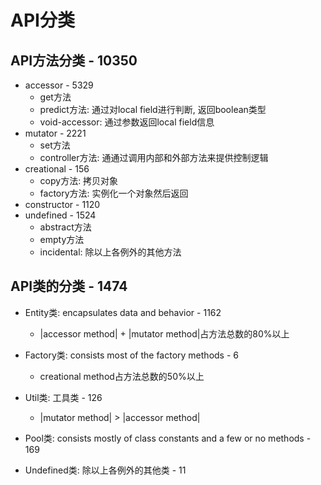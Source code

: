 # API分类

## API方法分类 - 10350

- accessor - 5329
  - get方法
  - predict方法: 通过对local field进行判断, 返回boolean类型
  - void-accessor: 通过参数返回local field信息
- mutator - 2221
  - set方法
  - controller方法: 通通过调用内部和外部方法来提供控制逻辑
- creational - 156
  - copy方法: 拷贝对象
  - factory方法: 实例化一个对象然后返回
- constructor - 1120
- undefined - 1524
  - abstract方法
  - empty方法
  - incidental: 除以上各例外的其他方法

## API类的分类 - 1474

- Entity类: encapsulates data and behavior - 1162
  - |accessor method| + |mutator method|占方法总数的80%以上
- Factory类: consists most of the factory methods - 6
  - creational method占方法总数的50%以上
- Util类: 工具类 - 126
  - |mutator method| > |accessor method|

- Pool类: consists mostly of class constants and a few or no methods - 169
- Undefined类: 除以上各例外的其他类 - 11